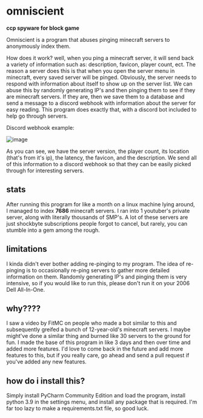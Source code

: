 # omniscient
**ccp spyware for block game**

Omniscient is a program that abuses pinging minecraft servers to anonymously index them. 

How does it work? well, when you ping a minecraft server, it will send back a variety of information such as: description, favicon, player count, ect. The reason a
server does this is that when you open the server menu in minecraft, every saved server will be pinged. Obviously, the server needs to respond with information about
itself to show up on the server list. We can abuse this by randomly generating IP's and then pinging them to see if they are minecraft servers. If they are, then we
save them to a database and send a message to a discord webhook with information about the server for easy reading. This program does exactly that, with a discord bot
included to help go through servers.

Discord webhook example:

![image](https://media.discordapp.net/attachments/467816198592266251/1120217383253053490/image.png)

As you can see, we have the server version, the player count, its location (that's from it's ip), the latency, the favicon, and the description. We send all of this 
information to a discord webhook so that they can be easily picked through for interesting servers.


## stats
After running this program for like a month on a linux machine lying around, I managed to index **7686** minecraft servers. I ran into 1 youtuber's private server,
along with literally thousands of SMP's. A lot of these servers are just shockbyte subscriptions people forgot to cancel, but rarely, you can stumble into a gem
among the rough.

## limitations
I kinda didn't ever bother adding re-pinging to my program. The idea of re-pinging is to occasionally re-ping servers to gather more detailed information on them.
Randomly generating IP's and pinging them is very intensive, so if you would like to run this, please don't run it on your 2006 Dell All-In-One.

## why????
I saw a video by FitMC on people who made a bot similar to this and subsequently greifed a bunch of 12-year-old's minecraft servers. I maybe might've done a similar
thing and burned like 30 servers to the ground for fun. I made the base of this program in like 3 days and then over time and added more features. I'd love to come
back in the future and add more features to this, but if you really care, go ahead and send a pull request if you've added any new features.

## how do i install this?
Simply install PyCharm Community Edition and load the program, install python 3.9 in the settings menu, and install any package that is required. I'm far too lazy 
to make a requirements.txt file, so good luck.
